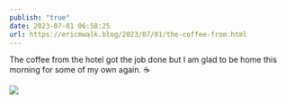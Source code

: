 ```yaml
---
publish: "true"
date: 2023-07-01 06:58:25
url: https://ericmwalk.blog/2023/07/01/the-coffee-from.html
---
```


The coffee from the hotel got the job done but I am glad to be home this morning for some of my own again. ☕️

![](https://ericmwalk.blog/uploads/2023/0e4104af47.jpg)